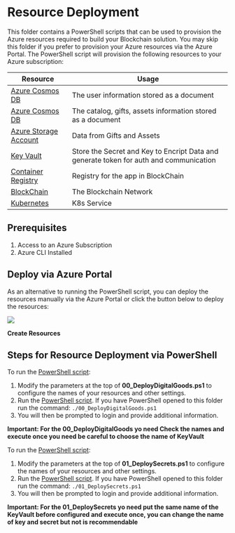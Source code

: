 # Resource Deployment

This folder contains a PowerShell scripts that can be used to provision the Azure resources required to build your Blockchain solution.  You may skip this folder if you prefer to provision your Azure resources via the Azure Portal.  The PowerShell script will provision the following resources to your Azure subscription:

 
| Resource              | Usage                                                                                     |
|-----------------------|-------------------------------------------------------------------------------------------|
|[Azure Cosmos DB](https://azure.microsoft.com/en-us/services/cosmos-db/)  | The user information stored as a document    
|[Azure Cosmos DB](https://azure.microsoft.com/en-us/services/cosmos-db/)  | The catalog, gifts, assets information stored as a document         |
|[Azure Storage Account](https://azure.microsoft.com/en-us/services/storage/?v=18.24) | Data from Gifts and Assets|    
|[Key Vault ](https://azure.microsoft.com/en-us/services/key-vault/) | Store the Secret and Key to Encript Data and generate token for auth and communication   
|[Container Registry ](https://azure.microsoft.com/en-us/services/container-registry/) | Registry for the app in BlockChain  
|[BlockChain ](https://azure.microsoft.com/en-us/services/blockchain-service/)               | The Blockchain Network                                                    |
|[Kubernetes ](https://azure.microsoft.com/en-us/services/kubernetes-service/)               | K8s Service                                                    |

## Prerequisites
1. Access to an Azure Subscription
2. Azure CLI Installed

## Deploy via Azure Portal
As an alternative to running the PowerShell script, you can deploy the resources manually via the Azure Portal or click the button below to deploy the resources:
 

 <a href="https://azuredeploy.net/?repository=https://github.com/microsoft/Tradable-Digital-Assets-Solution-Accelerator/blob/master/00_Resource_Deployment/" target="_blank">
    <img src="http://azuredeploy.net/deploybutton.png"/>
</a>

**Create Resources**



## Steps for Resource Deployment via PowerShell

To run the [PowerShell script](./00_DeployDigitalGoods.ps1):

1. Modify the parameters at the top of **00_DeployDigitalGoods.ps1** to configure the names of your resources and other settings.   
2. Run the [PowerShell script](./00_DeployDigitalGoods.ps1). If you have PowerShell opened to this folder run the command:
`./00_DeployDigitalGoods.ps1`
3. You will then be prompted to login and provide additional information.

**Important:  For the 00_DeployDigitalGoods yo need Check the names and execute once you need be careful to choose the name of KeyVault**


To run the [PowerShell script](./01_DeploySecrets.ps1):

1. Modify the parameters at the top of **01_DeploySecrets.ps1** to configure the names of your resources and other settings.   
2. Run the [PowerShell script](./01_DeploySecrets.ps1). If you have PowerShell opened to this folder run the command:
`./01_DeploySecrets.ps1`
3. You will then be prompted to login and provide additional information.

**Important:  For the 01_DeploySecrets yo need put the same name of the KeyVault before configured and execute once, you can change the name of key and secret but not is recommendable**

